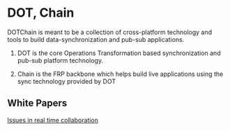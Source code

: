 # DOT, Chain

DOTChain is meant to be a collection of cross-platform technology and
tools to build data-synchronization and pub-sub applications.

1. DOT is the core Operations Transformation based synchronization and
pub-sub platform technology.

2. Chain is the FRP backbone which helps build live applications using
the sync technology provided by DOT

## White Papers

[Issues in real time collaboration](https://dotchain.github.io/site/CollaborativeData.html)
